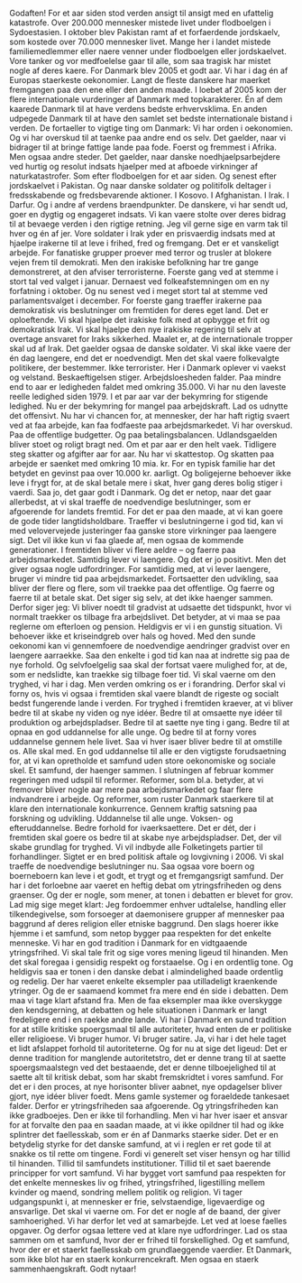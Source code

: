 Godaften! For et aar siden stod verden ansigt til ansigt med en ufattelig katastrofe. Over 200.000 mennesker mistede livet under flodboelgen i Sydoestasien. I oktober blev Pakistan ramt af et forfaerdende jordskaelv, som kostede over 70.000 mennesker livet. Mange her i landet mistede familiemedlemmer eller naere venner under flodboelgen eller jordskaelvet. Vore tanker og vor medfoelelse gaar til alle, som saa tragisk har mistet nogle af deres kaere. For Danmark blev 2005 et godt aar. Vi har i dag én af Europas staerkeste oekonomier. Langt de fleste danskere har maerket fremgangen paa den ene eller den anden maade. I loebet af 2005 kom der flere internationale vurderinger af Danmark med topkarakterer. Én af dem kaarede Danmark til at have verdens bedste erhvervsklima. En anden udpegede Danmark til at have den samlet set bedste internationale bistand i verden. De fortaeller to vigtige ting om Danmark: Vi har orden i oekonomien. Og vi har overskud til at taenke paa andre end os selv. Det gaelder, naar vi bidrager til at bringe fattige lande paa fode. Foerst og fremmest i Afrika. Men ogsaa andre steder. Det gaelder, naar danske noedhjaelpsarbejdere ved hurtig og resolut indsats hjaelper med at afboede virkninger af naturkatastrofer. Som efter flodboelgen for et aar siden. Og senest efter jordskaelvet i Pakistan. Og naar danske soldater og politifolk deltager i fredsskabende og fredsbevarende aktioner. I Kosovo. I Afghanistan. I Irak. I Darfur. Og i andre af verdens braendpunkter. De danskere, vi har sendt ud, goer en dygtig og engageret indsats. Vi kan vaere stolte over deres bidrag til at bevaege verden i den rigtige retning. Jeg vil gerne sige en varm tak til hver og én af jer. Vore soldater i Irak yder en prisvaerdig indsats med at hjaelpe irakerne til at leve i frihed, fred og fremgang. Det er et vanskeligt arbejde. For fanatiske grupper proever med terror og trusler at blokere vejen frem til demokrati. Men den irakiske befolkning har tre gange demonstreret, at den afviser terroristerne. Foerste gang ved at stemme i stort tal ved valget i januar. Dernaest ved folkeafstemningen om en ny forfatning i oktober. Og nu senest ved i meget stort tal at stemme ved parlamentsvalget i december. For foerste gang traeffer irakerne paa demokratisk vis beslutninger om fremtiden for deres eget land. Det er oploeftende. Vi skal hjaelpe det irakiske folk med at opbygge et frit og demokratisk Irak. Vi skal hjaelpe den nye irakiske regering til selv at overtage ansvaret for Iraks sikkerhed. Maalet er, at de internationale tropper skal ud af Irak. Det gaelder ogsaa de danske soldater. Vi skal ikke vaere der én dag laengere, end det er noedvendigt. Men det skal vaere folkevalgte politikere, der bestemmer. Ikke terrorister. Her i Danmark oplever vi vaekst og velstand. Beskaeftigelsen stiger. Arbejdsloesheden falder. Paa mindre end to aar er ledigheden faldet med omkring 35.000. Vi har nu den laveste reelle ledighed siden 1979. I et par aar var der bekymring for stigende ledighed. Nu er der bekymring for mangel paa arbejdskraft. Lad os udnytte det offensivt. Nu har vi chancen for, at mennesker, der har haft rigtig svaert ved at faa arbejde, kan faa fodfaeste paa arbejdsmarkedet. Vi har overskud. Paa de offentlige budgetter. Og paa betalingsbalancen. Udlandsgaelden bliver stoet og roligt bragt ned. Om et par aar er den helt vaek. Tidligere steg skatter og afgifter aar for aar. Nu har vi skattestop. Og skatten paa arbejde er saenket med omkring 10 mia. kr. For en typisk familie har det betydet en gevinst paa over 10.000 kr. aarligt. Og boligejerne behoever ikke leve i frygt for, at de skal betale mere i skat, hver gang deres bolig stiger i vaerdi. Saa jo, det gaar godt i Danmark. Og det er netop, naar det gaar allerbedst, at vi skal traeffe de noedvendige beslutninger, som er afgoerende for landets fremtid. For det er paa den maade, at vi kan goere de gode tider langtidsholdbare. Traeffer vi beslutningerne i god tid, kan vi med velovervejede justeringer faa ganske store virkninger paa laengere sigt. Det vil ikke kun vi faa glaede af, men ogsaa de kommende generationer. I fremtiden bliver vi flere aeldre – og faerre paa arbejdsmarkedet. Samtidig lever vi laengere. Og det er jo positivt. Men det giver ogsaa nogle udfordringer. For samtidig med, at vi lever laengere, bruger vi mindre tid paa arbejdsmarkedet. Fortsaetter den udvikling, saa bliver der flere og flere, som vil traekke paa det offentlige. Og faerre og faerre til at betale skat. Det siger sig selv, at det ikke haenger sammen. Derfor siger jeg: Vi bliver noedt til gradvist at udsaette det tidspunkt, hvor vi normalt traekker os tilbage fra arbejdslivet. Det betyder, at vi maa se paa reglerne om efterloen og pension. Heldigvis er vi i en gunstig situation. Vi behoever ikke et kriseindgreb over hals og hoved. Med den sunde oekonomi kan vi gennemfoere de noedvendige aendringer gradvist over en laengere aarraekke. Saa den enkelte i god tid kan naa at indrette sig paa de nye forhold. Og selvfoelgelig saa skal der fortsat vaere mulighed for, at de, som er nedslidte, kan traekke sig tilbage foer tid. Vi skal vaerne om den tryghed, vi har i dag. Men verden omkring os er i forandring. Derfor skal vi forny os, hvis vi ogsaa i fremtiden skal vaere blandt de rigeste og socialt bedst fungerende lande i verden. For tryghed i fremtiden kraever, at vi bliver bedre til at skabe ny viden og nye idéer. Bedre til at omsaette nye idéer til produktion og arbejdspladser. Bedre til at saette nye ting i gang. Bedre til at opnaa en god uddannelse for alle unge. Og bedre til at forny vores uddannelse gennem hele livet. Saa vi hver isaer bliver bedre til at omstille os. Alle skal med. En god uddannelse til alle er den vigtigste forudsaetning for, at vi kan opretholde et samfund uden store oekonomiske og sociale skel. Et samfund, der haenger sammen. I slutningen af februar kommer regeringen med udspil til reformer. Reformer, som bl.a. betyder, at vi fremover bliver nogle aar mere paa arbejdsmarkedet og faar flere indvandrere i arbejde. Og reformer, som ruster Danmark staerkere til at klare den internationale konkurrence. Gennem kraftig satsning paa forskning og udvikling. Uddannelse til alle unge. Voksen- og efteruddannelse. Bedre forhold for ivaerksaettere. Det er dét, der i fremtiden skal goere os bedre til at skabe nye arbejdspladser. Det, der vil skabe grundlag for tryghed. Vi vil indbyde alle Folketingets partier til forhandlinger. Sigtet er en bred politisk aftale og lovgivning i 2006. Vi skal traeffe de noedvendige beslutninger nu. Saa ogsaa vore boern og boerneboern kan leve i et godt, et trygt og et fremgangsrigt samfund. Der har i det forloebne aar vaeret en heftig debat om ytringsfriheden og dens graenser. Og der er nogle, som mener, at tonen i debatten er blevet for grov. Lad mig sige meget klart: Jeg fordoemmer enhver udtalelse, handling eller tilkendegivelse, som forsoeger at daemonisere grupper af mennesker paa baggrund af deres religion eller etniske baggrund. Den slags hoerer ikke hjemme i et samfund, som netop bygger paa respekten for det enkelte menneske. Vi har en god tradition i Danmark for en vidtgaaende ytringsfrihed. Vi skal tale frit og sige vores mening ligeud til hinanden. Men det skal foregaa i gensidig respekt og forstaaelse. Og i en ordentlig tone. Og heldigvis saa er tonen i den danske debat i almindelighed baade ordentlig og redelig. Der har vaeret enkelte eksempler paa utilladeligt kraenkende ytringer. Og de er saamaend kommet fra mere end én side i debatten. Dem maa vi tage klart afstand fra. Men de faa eksempler maa ikke overskygge den kendsgerning, at debatten og hele situationen i Danmark er langt fredeligere end i en raekke andre lande. Vi har i Danmark en sund tradition for at stille kritiske spoergsmaal til alle autoriteter, hvad enten de er politiske eller religioese. Vi bruger humor. Vi bruger satire. Ja, vi har i det hele taget et lidt afslappet forhold til autoriteterne. Og for nu at sige det ligeud: Det er denne tradition for manglende autoritetstro, det er denne trang til at saette spoergsmaalstegn ved det bestaaende, det er denne tilboejelighed til at saette alt til kritisk debat, som har skabt fremskridtet i vores samfund. For det er i den proces, at nye horisonter bliver aabnet, nye opdagelser bliver gjort, nye idéer bliver foedt. Mens gamle systemer og foraeldede tankesaet falder. Derfor er ytringsfriheden saa afgoerende. Og ytringsfriheden kan ikke gradboejes. Den er ikke til forhandling. Men vi har hver isaer et ansvar for at forvalte den paa en saadan maade, at vi ikke opildner til had og ikke splintrer det faellesskab, som er én af Danmarks staerke sider. Det er en betydelig styrke for det danske samfund, at vi i reglen er ret gode til at snakke os til rette om tingene. Fordi vi generelt set viser hensyn og har tillid til hinanden. Tillid til samfundets institutioner. Tillid til et saet baerende principper for vort samfund. Vi har bygget vort samfund paa respekten for det enkelte menneskes liv og frihed, ytringsfrihed, ligestilling mellem kvinder og maend, sondring mellem politik og religion. Vi tager udgangspunkt i, at mennesker er frie, selvstaendige, ligevaerdige og ansvarlige. Det skal vi vaerne om. For det er nogle af de baand, der giver samhoerighed. Vi har derfor let ved at samarbejde. Let ved at loese faelles opgaver. Og derfor ogsaa lettere ved at klare nye udfordringer. Lad os staa sammen om et samfund, hvor der er frihed til forskellighed. Og et samfund, hvor der er et staerkt faellesskab om grundlaeggende vaerdier. Et Danmark, som ikke blot har en staerk konkurrencekraft. Men ogsaa en staerk sammenhaengskraft. Godt nytaar!
